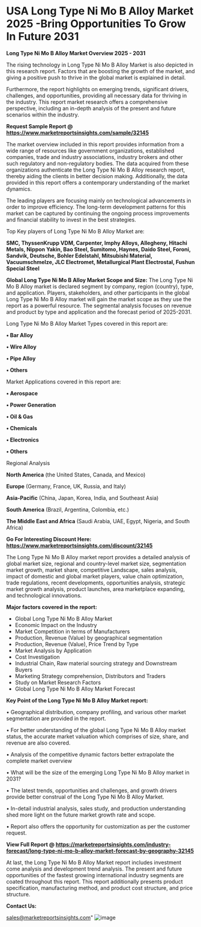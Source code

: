  # USA Long Type Ni Mo B Alloy Market 2025 -Bring Opportunities To Grow In Future 2031

<Strong> Long Type Ni Mo B Alloy Market Overview 2025 - 2031</strong>

The rising technology in Long Type Ni Mo B Alloy Market is also depicted in this research report. Factors that are boosting the growth of the market, and giving a positive push to thrive in the global market is explained in detail.

Furthermore, the report highlights on emerging trends, significant drivers, challenges, and opportunities, providing all necessary data for thriving in the industry. This report market research offers a comprehensive perspective, including an in-depth analysis of the present and future scenarios within the industry.

<strong>Request Sample Report @ <a href=https://www.marketreportsinsights.com/sample/32145>https://www.marketreportsinsights.com/sample/32145</a></strong>

The market overview included in this report provides information from a wide range of resources like government organizations, established companies, trade and industry associations, industry brokers and other such regulatory and non-regulatory bodies. The data acquired from these organizations authenticate the Long Type Ni Mo B Alloy research report, thereby aiding the clients in better decision making. Additionally, the data provided in this report offers a contemporary understanding of the market dynamics.

The leading players are focusing mainly on technological advancements in order to improve efficiency. The long-term development patterns for this market can be captured by continuing the ongoing process improvements and financial stability to invest in the best strategies.

Top Key players of Long Type Ni Mo B Alloy Market are:

<strong>SMC, ThyssenKrupp VDM, Carpenter, Imphy Alloys, Allegheny, Hitachi Metals, Nippon Yakin, Bao Steel, Sumitomo, Haynes, Daido Steel, Foroni, Sandvik, Deutsche, Bohler Edelstahl, Mitsubishi Material, Vacuumschmelze, JLC Electromet, Metallurgical Plant Electrostal, Fushun Special Steel</strong>

<strong><b>Global Long Type Ni Mo B Alloy Market Scope and Size:</b></strong>
The Long Type Ni Mo B Alloy market is declared segment by company, region (country), type, and application. Players, stakeholders, and other participants in the global Long Type Ni Mo B Alloy market will gain the market scope as they use the report as a powerful resource. The segmental analysis focuses on revenue and product by type and application and the forecast period of 2025-2031.

Long Type Ni Mo B Alloy Market Types covered in this report are:

<strong>• Bar Alloy

• Wire Alloy

• Pipe Alloy

• Others</strong>

Market Applications covered in this report are:

<strong>• Aerospace

• Power Generation

• Oil & Gas

• Chemicals

• Electronics

• Others</strong> 

Regional Analysis

<strong>North America</strong> (the United States, Canada, and Mexico)

<strong>Europe</strong> (Germany, France, UK, Russia, and Italy)

<strong>Asia-Pacific</strong> (China, Japan, Korea, India, and Southeast Asia)

<strong>South America</strong> (Brazil, Argentina, Colombia, etc.)

<strong>The Middle East and Africa</strong> (Saudi Arabia, UAE, Egypt, Nigeria, and South Africa)

<strong>Go For Interesting Discount Here: <a href=https://www.marketreportsinsights.com/discount/32145>https://www.marketreportsinsights.com/discount/32145</a></strong>

The Long Type Ni Mo B Alloy market report provides a detailed analysis of global market size, regional and country-level market size, segmentation market growth, market share, competitive Landscape, sales analysis, impact of domestic and global market players, value chain optimization, trade regulations, recent developments, opportunities analysis, strategic market growth analysis, product launches, area marketplace expanding, and technological innovations.

<strong><b>Major factors covered in the report:</b></strong>
<ul>
  <li>Global Long Type Ni Mo B Alloy Market </li>
  <li>Economic Impact on the Industry</li>
  <li>Market Competition in terms of Manufacturers</li>
  <li>Production, Revenue (Value) by geographical segmentation</li>
  <li>Production, Revenue (Value), Price Trend by Type</li>
  <li>Market Analysis by Application</li>
  <li>Cost Investigation</li>
  <li>Industrial Chain, Raw material sourcing strategy and Downstream Buyers</li>
  <li>Marketing Strategy comprehension, Distributors and Traders</li>
  <li>Study on Market Research Factors</li>
  <li>Global Long Type Ni Mo B Alloy Market Forecast</li>
</ul>

<strong><b>Key Point of the Long Type Ni Mo B Alloy Market report:</b></strong>

• Geographical distribution, company profiling, and various other market segmentation are provided in the report.

• For better understanding of the global Long Type Ni Mo B Alloy market status, the accurate market valuation which comprises of size, share, and revenue are also covered.

• Analysis of the competitive dynamic factors better extrapolate the complete market overview

• What will be the size of the emerging Long Type Ni Mo B Alloy market in 2031?

• The latest trends, opportunities and challenges, and growth drivers provide better construal of the Long Type Ni Mo B Alloy Market.

• In-detail industrial analysis, sales study, and production understanding shed more light on the future market growth rate and scope.

• Report also offers the opportunity for customization as per the customer request.

<strong><b>View Full Report @ <a href=https://marketreportsinsights.com/industry-forecast/long-type-ni-mo-b-alloy-market-forecast-by-geography-32145>https://marketreportsinsights.com/industry-forecast/long-type-ni-mo-b-alloy-market-forecast-by-geography-32145</a></b></strong>


At last, the Long Type Ni Mo B Alloy Market report includes investment come analysis and development trend analysis. The present and future opportunities of the fastest growing international industry segments are coated throughout this report. This report additionally presents product specification, manufacturing method, and product cost structure, and price structure.

<strong>Contact Us:</strong>

sales@marketreportsinsights.com"
![image](https://github.com/user-attachments/assets/a82830a0-439c-4415-b4bd-892b7db88434)
